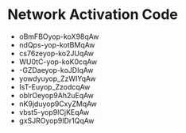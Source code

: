 # Network Activation Code
* oBmFBOyop-koX98qAw
* ndQps-yop-kotBMqAw
* cs76zeyop-ko2JUqAw
* WU0tC-yop-koK0cqAw
* -GZDaeyop-koJDIqAw
* yowdyuyop_ZzWIYqAw
* IsT-Euyop_ZzodcqAw
* oblrOeyop9Ah2uEqAw
* nK9jduyop9CxyZMqAw
* vbst5-yop9ICjKEqAw
* gxSJROyop9IDr1QqAw
